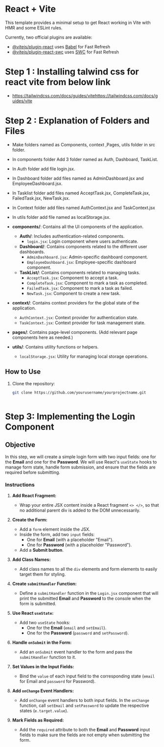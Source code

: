 # React + Vite

This template provides a minimal setup to get React working in Vite with HMR and some ESLint rules.

Currently, two official plugins are available:

- [@vitejs/plugin-react](https://github.com/vitejs/vite-plugin-react/blob/main/packages/plugin-react/README.md) uses [Babel](https://babeljs.io/) for Fast Refresh
- [@vitejs/plugin-react-swc](https://github.com/vitejs/vite-plugin-react-swc) uses [SWC](https://swc.rs/) for Fast Refresh

# Step 1 : Installing talwind css for react vite from below link #

- https://tailwindcss.com/docs/guides/vitehttps://tailwindcss.com/docs/guides/vite


# Step 2 : Explanation of Folders and Files # 
 - Make folders named as  Components, context ,Pages, utils folder in src folder.
 - In components folder Add 3 folder named as Auth, Dashboard, TaskList.
 - In Auth folder add file login.jsx.
 - In Dashboard folder add files named as AdminDashboard.jsx and EmployeeDashboard.jsx.
 - In Tasklist folder add files named AcceptTask.jsx, CompleteTask.jsx, FailedTask.jsx, NewTask.jsx.
 - In Context folder add files named AuthContext.jsx and TaskContext.jsx
 - In utils folder add file named as localStorage.jsx.


- **components/**: Contains all the UI components of the application.
  - **Auth/**: Includes authentication-related components.
    - `login.jsx`: Login component where users authenticate.
  - **Dashboard/**: Contains components related to the different user dashboards.
    - `AdminDashboard.jsx`: Admin-specific dashboard component.
    - `EmployeeDashboard.jsx`: Employee-specific dashboard component.
  - **TaskList/**: Contains components related to managing tasks.
    - `AcceptTask.jsx`: Component to accept a task.
    - `CompleteTask.jsx`: Component to mark a task as completed.
    - `FailedTask.jsx`: Component to mark a task as failed.
    - `NewTask.jsx`: Component to create a new task.

- **context/**: Contains context providers for the global state of the application.
  - `AuthContext.jsx`: Context provider for authentication state.
  - `TaskContext.jsx`: Context provider for task management state.

- **pages/**: Contains page-level components. (Add relevant page components here as needed.)

- **utils/**: Contains utility functions or helpers.
  - `localStorage.jsx`: Utility for managing local storage operations.

## How to Use

1. Clone the repository:
   ```bash
   git clone https://github.com/yourusername/yourprojectname.git



# Step 3: Implementing the Login Component

## Objective
In this step, we will create a simple login form with two input fields: one for the **Email** and one for the **Password**. We will use React's `useState` hooks to manage form state, handle form submission, and ensure that the fields are required before submitting.

### Instructions

1. **Add React Fragment:**
   - Wrap your entire JSX content inside a React fragment `<> </>`, so that no additional parent div is added to the DOM unnecessarily.

2. **Create the Form:**
   - Add a `form` element inside the JSX.
   - Inside the form, add two `input` fields:
     - One for **Email** (with a placeholder "Email").
     - One for **Password** (with a placeholder "Password").
   - Add a **Submit button**.

3. **Add Class Names:**
   - Add class names to all the `div` elements and form elements to easily target them for styling.

4. **Create `submitHandler` Function:**
   - Define a `submitHandler` function in the `Login.jsx` component that will print the submitted **Email** and **Password** to the console when the form is submitted.

5. **Use React `useState`:**
   - Add two `useState` hooks:
     - One for the **Email** (`email` and `setEmail`).
     - One for the **Password** (`password` and `setPassword`).

6. **Handle `onSubmit` in the Form:**
   - Add an `onSubmit` event handler to the form and pass the `submitHandler` function to it.

7. **Set Values in the Input Fields:**
   - Bind the `value` of each input field to the corresponding state (`email` for Email and `password` for Password).

8. **Add `onChange` Event Handlers:**
   - Add `onChange` event handlers to both input fields. In the `onChange` function, call `setEmail` and `setPassword` to update the respective states (`e.target.value`).

9. **Mark Fields as Required:**
   - Add the `required` attribute to both the **Email** and **Password** input fields to make sure the fields are not empty when submitting the form.

